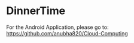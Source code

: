 # DinnerTime
For the Android Application, please go to:
https://github.com/anubha820/Cloud-Computing
